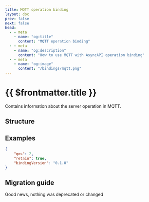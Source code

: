```yaml
---
title: MQTT operation binding
layout: doc
prev: false
next: false
head:
  - - meta
    - name: "og:title"
      content: "MQTT operation binding"
  - - meta
    - name: "og:description"
      content: "How to use MQTT with AsyncAPI operation binding"
  - - meta
    - name: "og:image"
      content: "/bindings/mqtt.png"
---
```


# {{ $frontmatter.title }}

Contains information about the server operation in MQTT.

## Structure

<Json url="https://raw.githubusercontent.com/asyncapi/spec-json-schemas/master/bindings/mqtt/0.1.0/operation.json"/>

## Examples

```json
{
    "qos": 2,
    "retain": true,
    "bindingVersion": "0.1.0"
}
```

## Migration guide

Good news, nothing was deprecated or changed